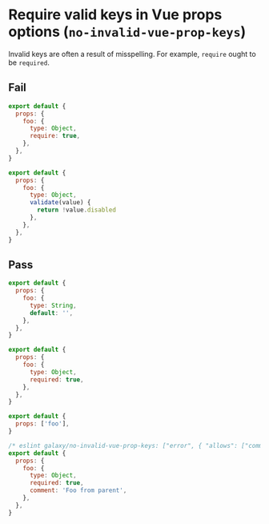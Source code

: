 # Require valid keys in Vue props options (`no-invalid-vue-prop-keys`)

Invalid keys are often a result of misspelling. For example, `require` ought to be `required`.

## Fail

```js
export default {
  props: {
    foo: {
      type: Object,
      require: true,
    },
  },
}
```

```js
export default {
  props: {
    foo: {
      type: Object,
      validate(value) {
        return !value.disabled
      },
    },
  },
}
```

## Pass

```js
export default {
  props: {
    foo: {
      type: String,
      default: '',
    },
  },
}
```

```js
export default {
  props: {
    foo: {
      type: Object,
      required: true,
    },
  },
}
```

```js
export default {
  props: ['foo'],
}
```

```js
/* eslint galaxy/no-invalid-vue-prop-keys: ["error", { "allows": ["comment"] }]*/
export default {
  props: {
    foo: {
      type: Object,
      required: true,
      comment: 'Foo from parent',
    },
  },
}
```
